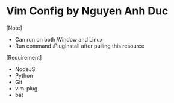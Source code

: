 # Vim Config by Nguyen Anh Duc

[Note]
- Can run on both Window and Linux
- Run command :PlugInstall after pulling this resource

[Requirement]
- NodeJS
- Python
- Git
- vim-plug
- bat